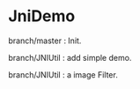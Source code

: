 # JniDemo

branch/master  : Init.

branch/JNIUtil : add simple demo.

branch/JNIUtil : a image Filter.